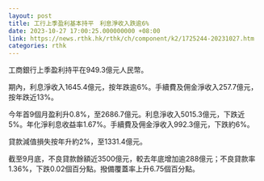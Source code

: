 ```yaml
---
layout: post
title: 工行上季盈利基本持平　利息淨收入跌逾6%
date: 2023-10-27 17:00:25.000000000 +08:00
link: https://news.rthk.hk/rthk/ch/component/k2/1725244-20231027.htm
categories: rthk
---
```


工商銀行上季盈利持平在949.3億元人民幣。

期內，利息淨收入1645.4億元，按年跌逾6%。手續費及佣金淨收入257.7億元，按年跌近13%。

今年首9個月盈利升0.8%，至2686.7億元。利息淨收入5015.3億元，下跌近5%。年化淨利息收益率1.67%。手續費及佣金淨收入992.3億元，下跌約6%。

貸款減值損失按年升約2%，至1331.4億元。

截至9月底，不良貸款餘額近3500億元，較去年底增加逾288億元；不良貸款率1.36%，下跌0.02個百分點。撥備覆蓋率上升6.75個百分點。

